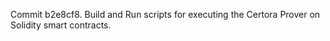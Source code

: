 Commit b2e8cf8.                    Build and Run scripts for executing the Certora Prover on Solidity smart contracts.